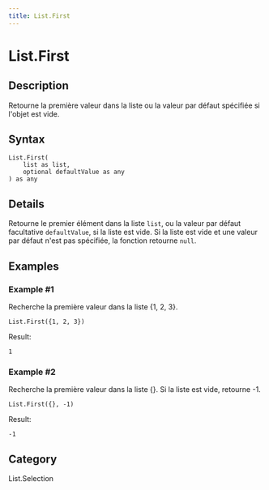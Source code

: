```yaml
---
title: List.First
---
```


# List.First


## Description

Retourne la première valeur dans la liste ou la valeur par défaut spécifiée si l&#39;objet est vide.


## Syntax

```powerquery
List.First(
    list as list,
    optional defaultValue as any
) as any
```


## Details

Retourne le premier élément dans la liste <code>list</code>, ou la valeur par défaut facultative <code>defaultValue</code>, si la liste est vide.    Si la liste est vide et une valeur par défaut n'est pas spécifiée, la fonction retourne <code>null</code>.


## Examples

### Example #1 
Recherche la première valeur dans la liste \{1, 2, 3}.
```powerquery
List.First({1, 2, 3})
```

Result: 
```powerquery
1
```


### Example #2 
Recherche la première valeur dans la liste \{}. Si la liste est vide, retourne -1.
```powerquery
List.First({}, -1)
```

Result: 
```powerquery
-1
```




## Category
List.Selection
